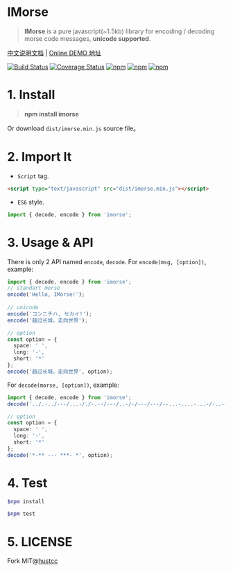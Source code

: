 # IMorse

> **IMorse** is a pure javascript(~1.5kb) library for encoding / decoding morse code messages, **unicode supported**.

[中文说明文档](README_ZH.md) | [Online DEMO 地址](https://toolb.cn/morse) 

[![Build Status](https://github.com/mingming-cn/imorse/workflows/build/badge.svg)](https://github.com/mingming-cn/imorse/actions)
[![Coverage Status](https://coveralls.io/repos/github/mingming-cn/imorse/badge.svg?branch=master)](https://coveralls.io/github/mingming-cn/imorse?branch=master)
[![npm](https://img.shields.io/npm/v/imorse.svg)](https://www.npmjs.com/package/imorse)
[![npm](https://img.shields.io/npm/dm/imorse.svg)](https://www.npmjs.com/package/imorse)
[![npm](https://img.shields.io/npm/l/imorse.svg)](https://www.npmjs.com/package/imorse)


# 1. Install

> **npm install imorse**

Or download `dist/imorse.min.js` source file。

# 2. Import It

 - `Script` tag.

```html
<script type="text/javascript" src="dist/imorse.min.js"></script>
```

 - `ES6` style.

```ts
import { decode, encode } from 'imorse';
```


# 3. Usage & API

There is only 2 API named `encode`, `decode`. For `encode(msg, [option])`, example:

```ts
import { decode, encode } from 'imorse';
// standart morse
encode('Hello, IMorse!');
  
// unicode
encode('コンニチハ, セカイ!');
encode('越过长城，走向世界');

// option
const option = {
  space: ' ',
  long: '-',
  short: '*'
};
encode('越过长城，走向世界', option);
```

For `decode(morse, [option])`, example:

```ts
import { decode, encode } from 'imorse';
decode('../.-../---/...-/./-.--/---/..-/-/---/---/--...-....-...-/-..---..-.-----/---..-...--...-/-..----.--.....');

// option
const option = {
  space: ' ',
  long: '-',
  short: '*'
};
decode('*-** --- ***- *', option);
```


# 4. Test

```bash
$npm install

$npm test
```


# 5. LICENSE

Fork MIT@[hustcc](https://github.com/hustcc)
